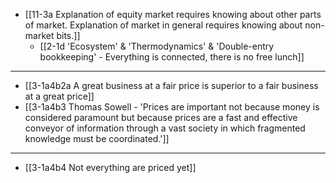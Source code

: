 - [[11-3a Explanation of equity market requires knowing about other parts of market. Explanation of market in general requires knowing about non-market bits.]]
  - [[2-1d 'Ecosystem' & 'Thermodynamics' & 'Double-entry bookkeeping' - Everything is connected, there is no free lunch]]
---
- [[3-1a4b2a A great business at a fair price is superior to a fair business at a great price]]
- [[3-1a4b3 Thomas Sowell - 'Prices are important not because money is considered paramount but because prices are a fast and effective conveyor of information through a vast society in which fragmented knowledge must be coordinated.']]
---
- [[3-1a4b4 Not everything are priced yet]]
